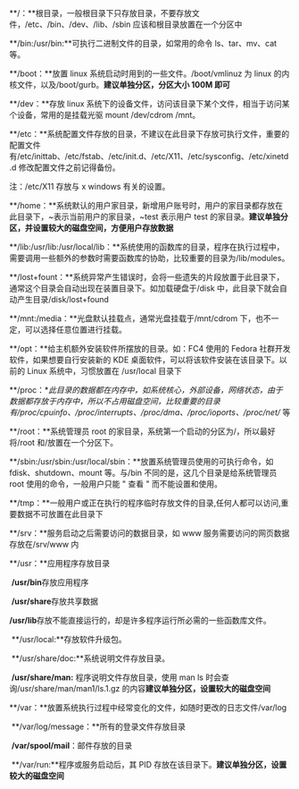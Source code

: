 **/：**根目录，一般根目录下只存放目录，不要存放文件，/etc、/bin、/dev、/lib、/sbin 应该和根目录放置在一个分区中

**/bin:/usr/bin:**可执行二进制文件的目录，如常用的命令 ls、tar、mv、cat 等。

**/boot：**放置 linux 系统启动时用到的一些文件。/boot/vmlinuz 为 linux 的内核文件，以及/boot/gurb。**建议单独分区，分区大小 100M 即可**

**/dev：**存放 linux 系统下的设备文件，访问该目录下某个文件，相当于访问某个设备，常用的是挂载光驱 mount /dev/cdrom /mnt。

**/etc：**系统配置文件存放的目录，不建议在此目录下存放可执行文件，重要的配置文件有/etc/inittab、/etc/fstab、/etc/init.d、/etc/X11、/etc/sysconfig、/etc/xinetd.d 修改配置文件之前记得备份。

注：/etc/X11 存放与 x windows 有关的设置。

**/home：**系统默认的用户家目录，新增用户账号时，用户的家目录都存放在此目录下，~表示当前用户的家目录，~test 表示用户 test 的家目录。**建议单独分区，并设置较大的磁盘空间，方便用户存放数据**

**/lib:/usr/lib:/usr/local/lib：**系统使用的函数库的目录，程序在执行过程中，需要调用一些额外的参数时需要函数库的协助，比较重要的目录为/lib/modules。

**/lost+fount：**系统异常产生错误时，会将一些遗失的片段放置于此目录下，通常这个目录会自动出现在装置目录下。如加载硬盘于/disk 中，此目录下就会自动产生目录/disk/lost+found

**/mnt:/media：**光盘默认挂载点，通常光盘挂载于/mnt/cdrom 下，也不一定，可以选择任意位置进行挂载。

**/opt：**给主机额外安装软件所摆放的目录。如：FC4 使用的 Fedora 社群开发软件，如果想要自行安装新的 KDE 桌面软件，可以将该软件安装在该目录下。以前的 Linux 系统中，习惯放置在 /usr/local 目录下

**/proc：**此目录的数据都在内存中，如系统核心，外部设备，网络状态，由于数据都存放于内存中，所以不占用磁盘空间，比较重要的目录有/proc/cpuinfo、/proc/interrupts、/proc/dma、/proc/ioports、/proc/net/* 等

**/root：**系统管理员 root 的家目录，系统第一个启动的分区为/，所以最好将/root 和/放置在一个分区下。

**/sbin:/usr/sbin:/usr/local/sbin：**放置系统管理员使用的可执行命令，如 fdisk、shutdown、mount 等。与/bin 不同的是，这几个目录是给系统管理员 root 使用的命令，一般用户只能 " 查看 " 而不能设置和使用。

**/tmp：**一般用户或正在执行的程序临时存放文件的目录,任何人都可以访问,重要数据不可放置在此目录下

**/srv：**服务启动之后需要访问的数据目录，如 www 服务需要访问的网页数据存放在/srv/www 内

**/usr：**应用程序存放目录

​ **/usr/bin**存放应用程序

​ **/usr/share**存放共享数据

​ **/usr/lib**存放不能直接运行的，却是许多程序运行所必需的一些函数库文件。

​ **/usr/local:**存放软件升级包。

​ **/usr/share/doc:**系统说明文件存放目录。

​ **/usr/share/man:** 程序说明文件存放目录，使用 man ls 时会查询/usr/share/man/man1/ls.1.gz 的内容**建议单独分区，设置较大的磁盘空间**

**/var：**放置系统执行过程中经常变化的文件，如随时更改的日志文件/var/log

​ **/var/log/message：**所有的登录文件存放目录

​ **/var/spool/mail**：邮件存放的目录

​ **/var/run:**程序或服务启动后，其 PID 存放在该目录下。**建议单独分区，设置较大的磁盘空间**